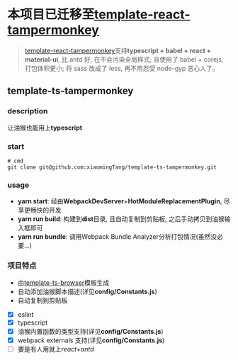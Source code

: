 # 本项目已迁移至[template-react-tampermonkey](https://github.com/xiaomingTang/template-react-tampermonkey)
> [template-react-tampermonkey](https://github.com/xiaomingTang/template-react-tampermonkey)支持**typescript + babel + react + material-ui**, 比 antd 好, 在不会污染全局样式; 且使用了 babel + corejs, 打包体积更小; 将 sass 改成了 less, 再不用忍受 node-gyp 恶心人了。
## template-ts-tampermonkey

### description
让油猴也能用上**typescript**

### start
```
# cmd
git clone git@github.com:xiaomingTang/template-ts-tampermonkey.git
```

### usage
- **yarn start**: 经由**WebpackDevServer**+**HotModuleReplacementPlugin**, 尽享更畅快的开发
- **yarn run build**: 构建到**dist**目录, 且自动复制到剪贴板, 之后手动拷贝到油猴输入框即可
- **yarn run bundle**: 调用Webpack Bundle Analyzer分析打包情况(虽然没必要...)

### 项目特点
- 由[template-ts-browser](https://github.com/xiaomingTang/template-ts-browser)模板生成
- 自动添加油猴脚本描述(详见**config/Constants.js**)
- 自动复制到剪贴板
- [x] eslint
- [x] typescript
- [x] 油猴内置函数的类型支持(详见**config/Constants.js**)
- [x] webpack externals 支持(详见**config/Constants.js**)
- [ ] 要是有人用就上*react*+*antd*
